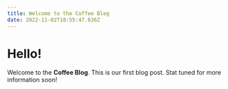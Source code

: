 ```yaml
---
title: Welcome to the Coffee Blog
date: 2022-11-02T18:55:47.636Z
---
```


# Hello!

Welcome to the **Coffee Blog**. This is our first blog post. Stat tuned for more information soon!
